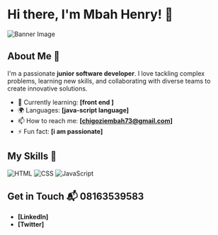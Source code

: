 # Hi there, I'm Mbah Henry! 👋

![Banner Image](your_banner_image_url_here)

## About Me 🚀

I'm a passionate **junior software developer**. I love tackling complex problems, learning new skills, and collaborating with diverse teams to create innovative solutions.

- 🌱 Currently learning: **[front end ]**
- 🌍 Languages: **[java-script language]**
- 📫 How to reach me: **[chigoziembah73@gmail.com]**
- ⚡ Fun fact: **[i am passionate]**

## My Skills 🧠

![HTML](https://img.shields.io/badge/-HTML-E34F26?style=flat-square&logo=html5&logoColor=white)
![CSS](https://img.shields.io/badge/-CSS-1572B6?style=flat-square&logo=css3&logoColor=white)
![JavaScript](https://img.shields.io/badge/-JavaScript-F7DF1E?style=flat-square&logo=javascript&logoColor=black)



## Get in Touch 📬 08163539583

- **[LinkedIn]**
- **[Twitter]**

